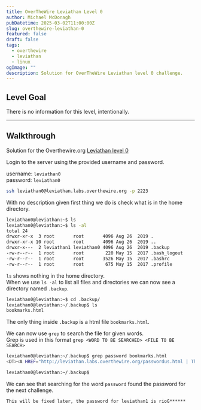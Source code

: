 ```yaml
---
title: OverTheWire Leviathan Level 0
author: Michael McDonagh
pubDatetime: 2025-03-02T11:00:00Z
slug: overthewire-leviathan-0
featured: false
draft: false
tags:
  - overthewire
  - leviathan
  - linux
ogImage: ""
description: Solution for OverTheWire Leviathan level 0 challenge.
---
```


## Level Goal  

There is no information for this level, intentionally.

---

## Walkthrough  

Solution for the Overthewire.org [Leviathan level 0](https://overthewire.org/wargames/leviathan/leviathan0.html)

Login to the server using the provided username and password.  

username: `leviathan0`  
password: `leviathan0`

```bash
ssh leviathan0@leviathan.labs.overthewire.org -p 2223
```

With no description given first thing we do is check what is in the home directory.

```bash
leviathan0@leviathan:~$ ls 
leviathan0@leviathan:~$ ls -al
total 24
drwxr-xr-x  3 root       root       4096 Aug 26  2019 .
drwxr-xr-x 10 root       root       4096 Aug 26  2019 ..
drwxr-x---  2 leviathan1 leviathan0 4096 Aug 26  2019 .backup
-rw-r--r--  1 root       root        220 May 15  2017 .bash_logout
-rw-r--r--  1 root       root       3526 May 15  2017 .bashrc
-rw-r--r--  1 root       root        675 May 15  2017 .profile
```

`ls` shows nothing in the home directory.  
When we use `ls -al` to list all files and directories we can now see a directory named `.backup`.

```bash
leviathan0@leviathan:~$ cd .backup/
leviathan0@leviathan:~/.backup$ ls
bookmarks.html
```

The only thing inside `.backup` is a html file `bookmarks.html`.

We can now use `grep` to search the file for given words.  
Grep is used in this format `grep <WORD TO BE SEARCHED> <FILE TO BE SEARCH>`

```bash
leviathan0@leviathan:~/.backup$ grep password bookmarks.html
<DT><A HREF="http://leviathan.labs.overthewire.org/passwordus.html | This will be fixed later, the password for leviathan1 is rioG******" ADD_DATE="1155384634" LAST_CHARSET="ISO-8859-1" ID="rdf:#$2wIU71">password to leviathan1</A> 

leviathan0@leviathan:~/.backup$
```

We can see that searching for the word `password` found the password for the next challenge.

```text
This will be fixed later, the password for leviathan1 is rioG******
```
